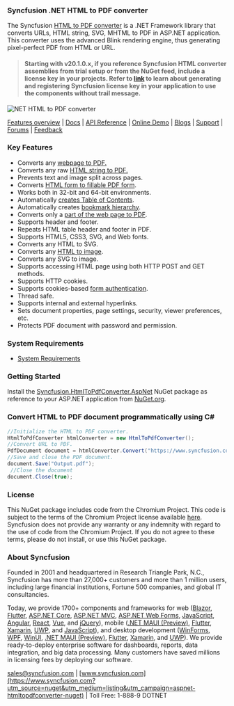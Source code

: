### Syncfusion .NET HTML to PDF converter

The Syncfusion [HTML to PDF converter](https://www.syncfusion.com/pdf-framework/net/html-to-pdf?utm_source=nuget&utm_medium=listing&utm_campaign=aspnet-htmltopdfconverter-nuget) is a .NET Framework library that converts URLs, HTML string, SVG, MHTML to PDF in ASP.NET application. This converter uses the advanced Blink rendering engine, thus generating pixel-perfect PDF from HTML or URL.

> #### Starting with v20.1.0.x, if you reference Syncfusion HTML converter assemblies from trial setup or from the NuGet feed, include a license key in your projects. Refer to [link](https://help.syncfusion.com/file-formats/licensing/licensing?utm_source=nuget&utm_medium=listing&utm_campaign=aspnet-htmltopdfconverter-nuget) to learn about generating and registering Syncfusion license key in your application to use the components without trail message.

![NET HTML to PDF converter](https://cdn.syncfusion.com/nuget-readme/fileformats/net-html-to-pdf.png)

[Features overview](https://www.syncfusion.com/pdf-framework/net/html-to-pdf?utm_source=nuget&utm_medium=listing&utm_campaign=aspnet-htmltopdfconverter-nuget) | [Docs](https://help.syncfusion.com/file-formats/pdf/converting-html-to-pdf?utm_source=nuget&utm_medium=listing&utm_campaign=aspnet-htmltopdfconverter-nuget) | [API Reference](https://help.syncfusion.com/cr/file-formats/Syncfusion.Pdf.HtmlToPdf.html?utm_source=nuget&utm_medium=listing&utm_campaign=aspnet-htmltopdfconverter-nuget) | [Online Demo](https://ej2.syncfusion.com/aspnetmvc/PDF/HtmltoPDF?utm_source=nuget&utm_medium=listing&utm_campaign=aspnet-htmltopdfconverter-nuget#/bootstrap5) | [Blogs](https://www.syncfusion.com/blogs/?utm_source=nuget&utm_medium=listing&utm_campaign=aspnet-htmltopdfconverter-nuget&s=html+to+pdf) | [Support](https://support.syncfusion.com/support/tickets/create?utm_source=nuget&utm_medium=listing&utm_campaign=aspnet-htmltopdfconverter-nuget) | [Forums](https://www.syncfusion.com/forums?utm_source=nuget&utm_medium=listing&utm_campaign=aspnet-htmltopdfconverter-nuget) | [Feedback](https://www.syncfusion.com/feedback/wpf?utm_source=nuget&utm_medium=listing&utm_campaign=aspnet-htmltopdfconverter-nuget)

### Key Features

* Converts any [webpage to PDF.](https://help.syncfusion.com/file-formats/pdf/convert-html-to-pdf/blink#url-to-pdf?utm_source=nuget&utm_medium=listing&utm_campaign=aspnet-htmltopdfconverter-nuget)
* Converts any raw [HTML string to PDF.](https://help.syncfusion.com/file-formats/pdf/convert-html-to-pdf/blink#html-string-to-pdf?utm_source=nuget&utm_medium=listing&utm_campaign=aspnet-htmltopdfconverter-nuget)
* Prevents text and image split across pages.
* Converts [HTML form to fillable PDF form](https://help.syncfusion.com/file-formats/pdf/convert-html-to-pdf/blink#html-form-to-pdf-form?utm_source=nuget&utm_medium=listing&utm_campaign=aspnet-htmltopdfconverter-nuget).
* Works both in 32-bit and 64-bit environments.
* Automatically [creates Table of Contents](https://help.syncfusion.com/file-formats/pdf/convert-html-to-pdf/blink#table-of-contents?utm_source=nuget&utm_medium=listing&utm_campaign=aspnet-htmltopdfconverter-nuget).
* Automatically creates [bookmark hierarchy](https://help.syncfusion.com/file-formats/pdf/convert-html-to-pdf/blink#table-of-contents?utm_source=nuget&utm_medium=listing&utm_campaign=aspnet-htmltopdfconverter-nuget).
* Converts only a [part of the web page to PDF](https://help.syncfusion.com/file-formats/pdf/convert-html-to-pdf/blink#partial-webpage-to-pdf?utm_source=nuget&utm_medium=listing&utm_campaign=aspnet-htmltopdfconverter-nuget).
* Supports header and footer.
* Repeats HTML table header and footer in PDF.
* Supports HTML5, CSS3, SVG, and Web fonts.
* Converts any HTML to SVG.
* Converts any [HTML to image](https://help.syncfusion.com/file-formats/pdf/convert-html-to-pdf/blink#url-to-image?utm_source=nuget&utm_medium=listing&utm_campaign=aspnet-htmltopdfconverter-nuget).
* Converts any SVG to image.
* Supports accessing HTML page using both HTTP POST and GET methods.
* Supports HTTP cookies.
* Supports cookies-based [form authentication](https://help.syncfusion.com/file-formats/pdf/convert-html-to-pdf/blink#form-authentication?utm_source=nuget&utm_medium=listing&utm_campaign=aspnet-htmltopdfconverter-nuget).
* Thread safe.
* Supports internal and external hyperlinks.
* Sets document properties, page settings, security, viewer preferences, etc.
* Protects PDF document with password and permission.

### System Requirements

* [System Requirements](https://help.syncfusion.com/file-formats/installation-and-upgrade/system-requirements?utm_source=nuget&utm_medium=listing&utm_campaign=aspnet-htmltopdfconverter-nuget)

### Getting Started

Install the [Syncfusion.HtmlToPdfConverter.AspNet](https://www.nuget.org/packages/Syncfusion.HtmlToPdfConverter.AspNet/?utm_source=nuget&utm_medium=listing&utm_campaign=aspnet-htmltopdfconverter-nuget) NuGet package as reference to your ASP.NET application from [NuGet.org](https://www.nuget.org/).

### Convert HTML to PDF document programmatically using C#

```csharp
//Initialize the HTML to PDF converter.
HtmlToPdfConverter htmlConverter = new HtmlToPdfConverter();
//Convert URL to PDF.
PdfDocument document = htmlConverter.Convert("https://www.syncfusion.com");
//Save and close the PDF document. 
document.Save("Output.pdf");
 //Close the document
document.Close(true);
```

### License

This NuGet package includes code from the Chromium Project. This code is subject to the terms of the Chromium Project license available [here](https://chromium.googlesource.com/chromium/src/+/HEAD/LICENSE). Syncfusion does not provide any warranty or any indemnity with regard to the use of code from the Chromium Project. If you do not agree to these terms, please do not install, or use this NuGet package.

### About Syncfusion

Founded in 2001 and headquartered in Research Triangle Park, N.C., Syncfusion has more than 27,000+ customers and more than 1 million users, including large financial institutions, Fortune 500 companies, and global IT consultancies.
 
Today, we provide 1700+ components and frameworks for web ([Blazor](https://www.syncfusion.com/blazor-components?utm_source=nuget&utm_medium=listing&utm_campaign=aspnet-htmltopdfconverter-nuget), [Flutter](https://www.syncfusion.com/flutter-widgets?utm_source=nuget&utm_medium=listing&utm_campaign=aspnet-htmltopdfconverter-nuget), [ASP.NET Core](https://www.syncfusion.com/aspnet-core-ui-controls?utm_source=nuget&utm_medium=listing&utm_campaign=aspnet-htmltopdfconverter-nuget), [ASP.NET MVC](https://www.syncfusion.com/aspnet-mvc-ui-controls?utm_source=nuget&utm_medium=listing&utm_campaign=aspnet-htmltopdfconverter-nuget), [ASP.NET Web Forms](https://www.syncfusion.com/jquery/aspnet-webforms-ui-controls?utm_source=nuget&utm_medium=listing&utm_campaign=aspnet-htmltopdfconverter-nuget), [JavaScript](https://www.syncfusion.com/javascript-ui-controls?utm_source=nuget&utm_medium=listing&utm_campaign=aspnet-htmltopdfconverter-nuget), [Angular](https://www.syncfusion.com/angular-ui-components?utm_source=nuget&utm_medium=listing&utm_campaign=aspnet-htmltopdfconverter-nuget), [React](https://www.syncfusion.com/react-ui-components?utm_source=nuget&utm_medium=listing&utm_campaign=aspnet-htmltopdfconverter-nuget), [Vue](https://www.syncfusion.com/vue-ui-components?utm_source=nuget&utm_medium=listing&utm_campaign=aspnet-htmltopdfconverter-nuget), and [jQuery](https://www.syncfusion.com/jquery-ui-widgets?utm_source=nuget&utm_medium=listing&utm_campaign=aspnet-htmltopdfconverter-nuget)), mobile ([.NET MAUI (Preview)](https://www.syncfusion.com/maui-controls?utm_source=nuget&utm_medium=listing&utm_campaign=aspnet-htmltopdfconverter-nuget), [Flutter](https://www.syncfusion.com/flutter-widgets?utm_source=nuget&utm_medium=listing&utm_campaign=aspnet-htmltopdfconverter-nuget), [Xamarin](https://www.syncfusion.com/xamarin-ui-controls?utm_source=nuget&utm_medium=listing&utm_campaign=aspnet-htmltopdfconverter-nuget), [UWP](https://www.syncfusion.com/uwp-ui-controls?utm_source=nuget&utm_medium=listing&utm_campaign=aspnet-htmltopdfconverter-nuget), and [JavaScript](https://www.syncfusion.com/javascript-ui-controls?utm_source=nuget&utm_medium=listing&utm_campaign=aspnet-htmltopdfconverter-nuget)), and desktop development ([WinForms](https://www.syncfusion.com/winforms-ui-controls?utm_source=nuget&utm_medium=listing&utm_campaign=aspnet-htmltopdfconverter-nuget), [WPF](https://www.syncfusion.com/wpf-controls?utm_source=nuget&utm_medium=listing&utm_campaign=aspnet-htmltopdfconverter-nuget), [WinUI](https://www.syncfusion.com/winui-controls?utm_source=nuget&utm_medium=listing&utm_campaign=aspnet-htmltopdfconverter-nuget), [.NET MAUI (Preview)](https://www.syncfusion.com/maui-controls?utm_source=nuget&utm_medium=listing&utm_campaign=aspnet-htmltopdfconverter-nuget), [Flutter](https://www.syncfusion.com/flutter-widgets?utm_source=nuget&utm_medium=listing&utm_campaign=aspnet-htmltopdfconverter-nuget), [Xamarin](https://www.syncfusion.com/xamarin-ui-controls?utm_source=nuget&utm_medium=listing&utm_campaign=aspnet-htmltopdfconverter-nuget), and [UWP](https://www.syncfusion.com/uwp-ui-controls?utm_source=nuget&utm_medium=listing&utm_campaign=aspnet-htmltopdfconverter-nuget)). We provide ready-to-deploy enterprise software for dashboards, reports, data integration, and big data processing. Many customers have saved millions in licensing fees by deploying our software.

[sales@syncfusion.com](mailto:sales@syncfusion.com?Subject=Syncfusion%20HTMLConverter%20-%20NuGet) | [www.syncfusion.com](https://www.syncfusion.com?utm_source=nuget&utm_medium=listing&utm_campaign=aspnet-htmltopdfconverter-nuget) | Toll Free: 1-888-9 DOTNET
